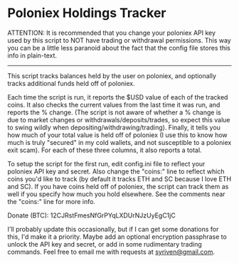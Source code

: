 # Poloniex Holdings Tracker

ATTENTION: It is recommended that you change your poloniex API key used by this script to NOT have trading or withdrawal permissions. This way you can be a little less paranoid about the fact that the config file stores this info in plain-text.

---

This script tracks balances held by the user on poloniex, and optionally tracks additional funds held off of poloniex.

Each time the script is run, it reports the $USD value of each of the tracked coins. It also checks the current values from the last time it was run, and reports the % change. (The script is not aware of whether a % change is due to market changes or withdrawals/deposits/trades, so expect this value to swing wildly when depositing/withdrawing/trading). Finally, it tells you how much of your total value is held off of poloniex (I use this to know how much is truly "secured" in my cold wallets, and not susceptible to a poloniex exit scam). For each of these three columns, it also reports a total.

To setup the script for the first run, edit config.ini file to reflect your poloniex API key and secret. Also change the "coins:" line to reflect which coins you'd like to track (by default it tracks ETH and SC because I love ETH and SC). If you have coins held off of poloniex, the script can track them as well if you specify how much you hold elsewhere. See the comments near the "coins:" line for more info.

Donate (BTC): 12CJRstFmesNfGrPYqLXDUrNJzUyEgC1jC

I'll probably update this occasionally, but if I can get some donations for this, I'd make it a priority. Maybe add an optional encryption passphrase to unlock the API key and secret, or add in some rudimentary trading commands. Feel free to email me with requests at syriven@gmail.com.
